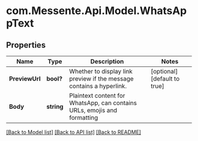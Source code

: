 # com.Messente.Api.Model.WhatsAppText
## Properties

Name | Type | Description | Notes
------------ | ------------- | ------------- | -------------
**PreviewUrl** | **bool?** | Whether to display link preview if the message contains a hyperlink. | [optional] [default to true]
**Body** | **string** | Plaintext content for WhatsApp, can contains URLs, emojis and formatting | 

[[Back to Model list]](../README.md#documentation-for-models) [[Back to API list]](../README.md#documentation-for-api-endpoints) [[Back to README]](../README.md)

